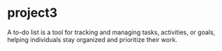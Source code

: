 # project3
A to-do list is a tool for tracking and managing tasks, activities, or goals, helping individuals stay organized and prioritize their work.
